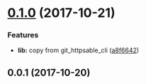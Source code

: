 <a name="0.1.0"></a>
# [0.1.0](https://github.com/packsaddle/rust-git_httpsable/compare/v0.0.1...v0.1.0) (2017-10-21)


### Features

* **lib:** copy from git_httpsable_cli ([a8f6642](https://github.com/packsaddle/rust-git_httpsable/commit/a8f6642))



<a name="0.0.1"></a>
## 0.0.1 (2017-10-20)
